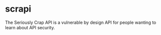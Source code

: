 # scrapi
The Seriously Crap API is a vulnerable by design API for people wanting to learn about API security.
